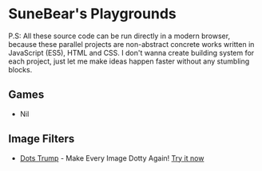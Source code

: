 # SuneBear's Playgrounds
P.S: All these source code can be run directly in a modern browser, because these parallel projects are non-abstract concrete works written in JavaScript (ES5), HTML and CSS. I don't wanna create building system for each project, just let me make ideas happen faster without any stumbling blocks.

## Games
- Nil

## Image Filters
- [Dots Trump](./src/image-filters/dots-trump) - Make Every Image Dotty Again! [Try it now](https://sunebear.github.io/SB-Playgrounds/image-filters/dots-trump)
